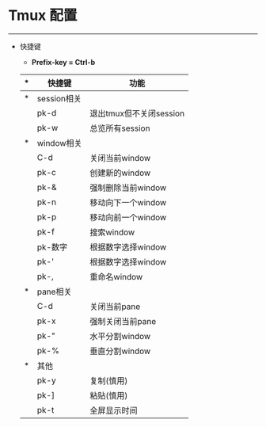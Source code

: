 # Tmux 配置
----

* 快捷键

    * **Prefix-key = Ctrl-b**

    |*|快捷键|功能|
    |-|------|----| 
    |*|session相关||
    ||pk-d|退出tmux但不关闭session|
    ||pk-w|总览所有session|
    |*|window相关||
    ||C-d|关闭当前window|
    ||pk-c|创建新的window|
    ||pk-&|强制删除当前window|
    ||pk-n|移动向下一个window|
    ||pk-p|移动向前一个window|
    ||pk-f|搜索window|
    ||pk-数字|根据数字选择window|
    ||pk-'|根据数字选择window|
    ||pk-,|重命名window|
    |*|pane相关||
    ||C-d|关闭当前pane|
    ||pk-x|强制关闭当前pane|
    ||pk-"|水平分割window|
    ||pk-%|垂直分割window|
    |*|其他||
    ||pk-y|复制(慎用)|
    ||pk-]|粘贴(慎用)|
    ||pk-t|全屏显示时间|

